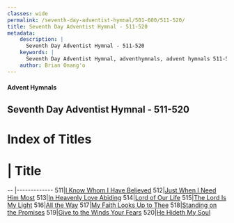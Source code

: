 ```yaml
---
classes: wide
permalink: /seventh-day-adventist-hymnal/501-600/511-520/
title: Seventh Day Adventist Hymnal - 511-520
metadata:
    description: |
      Seventh Day Adventist Hymnal - 511-520
    keywords: |
      Seventh Day Adventist Hymnal, adventhymnals, advent hymnals 511-520
    author: Brian Onang'o
---
```


#### Advent Hymnals
## Seventh Day Adventist Hymnal - 511-520

# Index of Titles
# | Title                        
-- |-------------
511|[I Know Whom I Have Believed](/seventh-day-adventist-hymnal/501-600/511-520/I-Know-Whom-I-Have-Believed)
512|[Just When I Need Him Most](/seventh-day-adventist-hymnal/501-600/511-520/Just-When-I-Need-Him-Most)
513|[In Heavenly Love Abiding](/seventh-day-adventist-hymnal/501-600/511-520/In-Heavenly-Love-Abiding)
514|[Lord of Our Life](/seventh-day-adventist-hymnal/501-600/511-520/Lord-of-Our-Life)
515|[The Lord Is My Light](/seventh-day-adventist-hymnal/501-600/511-520/The-Lord-Is-My-Light)
516|[All the Way](/seventh-day-adventist-hymnal/501-600/511-520/All-the-Way)
517|[My Faith Looks Up to Thee](/seventh-day-adventist-hymnal/501-600/511-520/My-Faith-Looks-Up-to-Thee)
518|[Standing on the Promises](/seventh-day-adventist-hymnal/501-600/511-520/Standing-on-the-Promises)
519|[Give to the Winds Your Fears](/seventh-day-adventist-hymnal/501-600/511-520/Give-to-the-Winds-Your-Fears)
520|[He Hideth My Soul](/seventh-day-adventist-hymnal/501-600/511-520/He-Hideth-My-Soul)